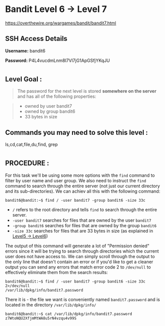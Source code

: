 # Bandit Level 6 -> Level 7 #

https://overthewire.org/wargames/bandit/bandit7.html

## SSH Access Details ##
**Username:**  bandit6

**Password:**  P4L4vucdmLnm8I7Vl7jG1ApGSfjYKqJU
#

## Level Goal : ##
>The password for the next level is stored **somewhere on the server** and has all of the following properties:

>- owned by user bandit7
>- owned by group bandit6
>- 33 bytes in size

## Commands you may need to solve this level : ##
ls,cd,cat,file,du,find, grep
#  
## PROCEDURE : ##

For this task we'll be using some more options with the `find` command to filter by user name and user group.  We also need to instruct the `find` command to search through the entire server (not just our current directory and its sub-directories).  We can achiev all this with the following command:

```console
bandit6@bandit:~$ find / -user bandit7 -group bandit6 -size 33c
```

- `/` refers to the root directory and tells `find` to search through the entire server.
- `-user bandit7` searches for files that are owned by the user `bandit7`
- `-group bandit6` searches for files that are owned by the group `bandit6`
- `-size 33c` searches for files that are 33 bytes in size (as explained in [Level5 -> Level6](Level5%20->%20Level6.md))

The output of this command will generate a lot of "Permission denied" errors since it will be trying to search through directories which the current user does not have access to.  We can simply scroll through the output to the only line that doesn't contain an error or if you'd like to get a cleaner output you can send any errors that match error code 2 to `/dev/null` to effectively eliminate them from the search results:

```console
bandit6@bandit:~$ find / -user bandit7 -group bandit6 -size 33c 2>/dev/null
/var/lib/dpkg/info/bandit7.password
```

There it is - the file we want is conveniently named `bandit7.password` and is located in the directory `/var/lib/dpkg/info/`

```console
bandit6@bandit:~$ cat /var/lib/dpkg/info/bandit7.password
z7WtoNQU2XfjmMtWA8u5rN4vzqu4v99S
```
